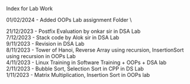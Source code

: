 Index for Lab Work

01/02/2024 - Added OOPs Lab assignment Folder \

21/12/2023 - Postfix Evaluation by onkar sir in DSA Lab \
7/12/2023 - Stack code by Alok sir in DSA Lab \
9/11/2023 - Revision in DSA Lab \
8/11/2023 - Tower of Hanoi, Reverse Array using recursion, InsertionSort using recursion in OOPs Lab \
4/11/2023 - Linux Training in Software Training + OOPs + DSA lab \
2/11/2023 - Bubble Sort, Selection Sort in CPP in DS Lab \
1/11/2023 - Matrix Multiplication, Insertion Sort in OOPs lab



